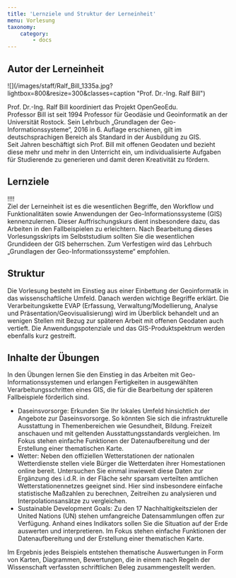 ```yaml
---
title: 'Lernziele und Struktur der Lerneinheit'
menu: Vorlesung
taxonomy:
    category:
        - docs
---
```


## Autor der Lerneinheit
<div class="row align-items-center">
  <div class="col-sm-3" markdown="1">![](/images/staff/Ralf_Bill_1335a.jpg?lightbox=800&resize=300&classes=caption "Prof. Dr.-Ing. Ralf Bill")</div>
  <div class="col-sm-9">
    <p>Prof. Dr.-Ing. Ralf Bill koordiniert das Projekt OpenGeoEdu. <br /> Professor Bill ist seit 1994 Professor für Geodäsie und Geoinformatik an der Universität Rostock. Sein Lehrbuch „Grundlagen der Geo-Informationssysteme“, 2016 in 6. Auflage erschienen, gilt im deutschsprachigen Bereich als Standard in der Ausbildung zu GIS. <br /> Seit Jahren beschäftigt sich Prof. Bill mit offenen Geodaten und bezieht diese mehr und mehr in den Unterricht ein, um individualisierte Aufgaben für Studierende zu generieren und damit deren Kreativität zu fördern.</p>
  </div>
</div>
<!--
| | | 
|--|--|
|![](Ralf_Bill_1335a.jpg?lightbox=800&resize=300&classes=caption "Prof. Dr.-Ing. Ralf Bill") | Prof. Dr.-Ing. Ralf Bill koordiniert das Projekt OpenGeoEdu. <br /> Professor Bill ist seit 1994 Professor für Geodäsie und Geoinformatik an der Universität Rostock. Sein Lehrbuch „Grundlagen der Geo-Informationssysteme“, 2016 in 6. Auflage erschienen, gilt im deutschsprachigen Bereich als Standard in der Ausbildung zu GIS. <br /> Seit Jahren beschäftigt sich Prof. Bill mit offenen Geodaten und bezieht diese mehr und mehr in den Unterricht ein, um individualisierte Aufgaben für Studierende zu generieren und damit deren Kreativität zu fördern. |
-->

## Lernziele 
!!!! <br> Ziel der Lerneinheit ist es die wesentlichen Begriffe, den Workflow und Funktionalitäten sowie Anwendungen der Geo-Informationssysteme (GIS) kennenzulernen. Dieser Auffrischungskurs dient insbesondere dazu, das Arbeiten in den Fallbeispielen zu erleichtern. Nach Bearbeitung dieses Vorlesungsskripts im Selbststudium sollten Sie die wesentlichen Grundideen der GIS beherrschen. Zum Verfestigen wird das Lehrbuch „Grundlagen der Geo-Informationssysteme“ empfohlen.

## Struktur 

Die Vorlesung besteht im Einstieg aus einer Einbettung der Geoinformatik in das wissenschaftliche Umfeld. Danach werden wichtige Begriffe erklärt. Die Verarbeitungskette EVAP (Erfassung, Verwaltung/Modellierung, Analyse und Präsentation/Geovisualisierung) wird im Überblick behandelt und an wenigen Stellen mit Bezug zur späteren Arbeit mit offenen Geodaten auch vertieft. Die Anwendungspotenziale und das GIS-Produktspektrum werden ebenfalls kurz gestreift.

## Inhalte der Übungen

In den Übungen lernen Sie den Einstieg in das Arbeiten mit Geo-Informationssystemen und erlangen Fertigkeiten in ausgewählten Verarbeitungsschritten eines GIS, die für die Bearbeitung der späteren Fallbeispiele förderlich sind. 

* Daseinsvorsorge: Erkunden Sie Ihr lokales Umfeld hinsichtlich der Angebote zur Daseinsvorsorge. So könnten Sie sich die infrastrukturelle Ausstattung in Themenbereichen wie Gesundheit, Bildung. Freizeit anschauen und mit geltenden Ausstattungsstandards vergleichen. Im Fokus stehen einfache Funktionen der Datenaufbereitung und der Erstellung einer thematischen Karte.
* Wetter: Neben den offiziellen Wetterstationen der nationalen Wetterdienste stellen viele Bürger die Wetterdaten ihrer Homestationen online bereit. Untersuchen Sie einmal inwieweit diese Daten zur Ergänzung des i.d.R. in der Fläche sehr sparsam verteilten amtlichen Wetterstationennetzes geeignet sind. Hier sind insbesondere einfache statistische Maßzahlen zu berechnen, Zeitreihen zu analysieren und Interpolationsansätze zu vergleichen.
* Sustainable Development Goals: Zu den 17 Nachhaltigkeitszielen der United Nations (UN) stehen umfangreiche Datensammlungen offen zur Verfügung. Anhand eines Indikators sollen Sie die Situation auf der Erde auswerten und interpretieren. Im Fokus stehen einfache Funktionen der Datenaufbereitung und der Erstellung einer thematischen Karte.

Im Ergebnis jedes Beispiels entstehen thematische Auswertungen in Form von Karten, Diagrammen, Bewertungen, die in einem nach Regeln der Wissenschaft verfassten schriftlichen Beleg zusammengestellt werden.
